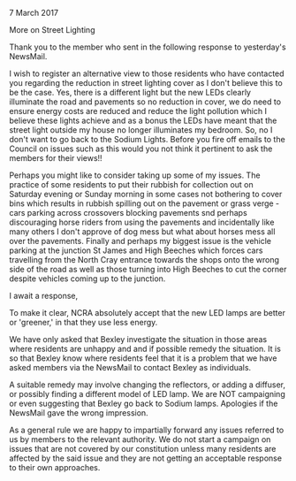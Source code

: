 7 March 2017

More on Street Lighting

Thank you to the member who sent in the following response to yesterday's NewsMail.

I wish to register an alternative view to those residents who have contacted you regarding the reduction in street lighting cover as I don't believe this to be the case. Yes, there is a different light but the new LEDs clearly illuminate the road and pavements so no reduction in cover, we do need to ensure energy costs are reduced and reduce the light pollution which I believe these lights achieve and as a bonus the LEDs have meant that the street light outside my house no longer illuminates my bedroom. So, no I don't want to go back to the Sodium Lights. Before you fire off emails to the Council on issues such as this would you not think it pertinent to ask the members for their views!!

Perhaps you might like to consider taking up some of my issues. The practice of some residents to put their rubbish for collection out on Saturday evening or Sunday morning in some cases not bothering to cover bins which results in rubbish spilling out on the pavement or grass verge - cars parking across crossovers blocking pavements snd perhaps discouraging horse riders from using the pavements and incidentally like many others I don't approve of dog mess but what about horses mess all over the pavements. Finally and perhaps my biggest issue is the vehicle parking at the junction St James and High Beeches which forces cars travelling from the North Cray entrance towards the shops onto the wrong side of the road as well as those turning into High Beeches to cut the corner despite vehicles coming up to the junction.

I await a response,

To make it clear, NCRA absolutely accept that the new LED lamps are better or 'greener,' in that they use less energy.

We have only asked that Bexley investigate the situation in those areas where residents are unhappy and and if possible remedy the situation. It is so that Bexley know where residents feel that it is a problem that we have asked members via the NewsMail to contact Bexley as individuals.

A suitable remedy may involve changing the reflectors, or adding a diffuser, or possibly finding a different model of LED lamp. We are NOT campaigning or even suggesting that Bexley go back to Sodium lamps. Apologies if the NewsMail gave the wrong impression.

As a general rule we are happy to impartially forward any issues referred to us by members to the relevant authority. We do not start a campaign on issues that are not covered by our constitution unless many residents are affected by the said issue and they are not getting an acceptable response to their own approaches.
